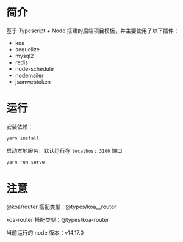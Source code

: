 # 简介

基于 Typescript + Node 搭建的后端项目模板，并主要使用了以下插件：

- koa
- sequelize
- mysql2
- redis
- node-schedule
- nodemailer
- jsonwebtoken


# 运行

安装依赖：

```bash
yarn install
```

启动本地服务，默认运行在 `localhost:3100` 端口

```bash
yarn run serve
```

# 注意

@koa/router 搭配类型：@types/koa\_\_router

koa-router 搭配类型：@types/koa-router

当前运行的 node 版本：v14.17.0
